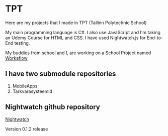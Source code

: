 # TPT
Here are my projects that I made in TPT (Tallinn Polytechnic School)

My main programming language is C#. I also use JavaScript and I'm taking an Udemy Course for HTML and CSS.
I have used Nightwatch.js for End-to-End testing.

My buddies from school and I, are working on a School Project named
[Workaflow](https://github.com/tomimarkus991/Workaflow)

## I have two submodule repositories
1. MobileApps
2. Tarkvarasysteemid

## Nightwatch github repository
[Nightwatch](https://github.com/nightwatchjs/nightwatch)

Version 0.1.2 release

